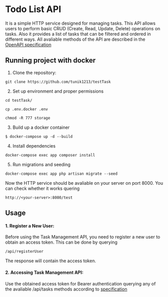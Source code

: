 
# Todo List API
It is a simple HTTP service designed for managing tasks. This API allows users to perform basic CRUD (Create, Read, Update, Delete) operations on tasks. Also it provides a list of tasks that can be filtered and ordered in different ways. All avaliable methods of the API are described in the [OpenAPI specification](OpenAPI.yaml)



## Running project with docker
1. Clone the repository:
```
git clone https://github.com/tunik1213/testTask
```
2. Set up environment and proper permissions
```
cd testTask/
```
```
cp .env.docker .env
```
```
chmod -R 777 storage
```
3. Build up a docker container
```
$ docker-compose up -d --build
```
4. Install dependencies
```
docker-compose exec app composer install
```
5. Run migrations and seeding
```
docker-compose exec app php artisan migrate --seed
```
Now the HTTP service should be avaliable on your server on port 8000. You can check whether it works quering 
```
http://<your-server>:8000/test
```


## Usage

#### 1. Register a New User:

Before using the Task Management API, you need to register a new user to obtain an access token. This can be done by querying
```
/api/registerUser
```
The response will contain the access token.

#### 2. Accessing Task Management API:

Use the obtained access token for Bearer authentication querying any of the avaliable /api/tasks methods according to [specification](OpenAPI.yaml)
